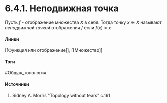 # 6.4.1. Неподвижная точка
Пусть $f$ - отображение множества $X$ в себя. Тогда точку $x\in X$ называют *неподвижной точкой* отображения $f$ если $f(x)=x$
#### Линки
 [[Функция или отображение]],
 [[Множество]]
#### Тэги
 #Общая_топология 
#### Источники
1. Sidney A. Morris "Topology without tears" c.161